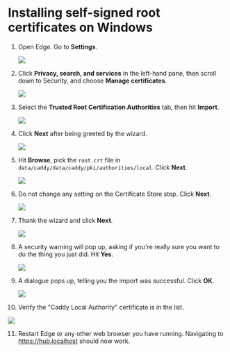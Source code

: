 # Installing self-signed root certificates on Windows

1. Open Edge. Go to **Settings**.

   ![](img/c1.png)

2. Click **Privacy, search, and services** in the left-hand pane, then scroll
   down to Security, and choose **Manage certificates**.

   ![](img/c2.png)

3. Select the **Trusted Root Certification Authorities** tab, then hit
   **Import**.

   ![](img/c3.png)

4. Click **Next** after being greeted by the wizard.

   ![](img/c4.png)

5. Hit **Browse**, pick the `root.crt` file in
   `data/caddy/data/caddy/pki/authorities/local`. Click **Next**.

   ![](img/c5.png)

6. Do not change any setting on the Certificate Store step. Click
   **Next**.

   ![](img/c6.png)

7. Thank the wizard and click **Next**.

   ![](img/c7.png)

8. A security warning will pop up, asking if you're really sure you
   want to do the thing you just did. Hit **Yes**.

   ![](img/c8.png)

9. A dialogue pops up, telling you the import was successful. Click
   **OK**.

   ![](img/c9.png)

10. Verify the "Caddy Local Authority" certificate is in the list.

   ![](img/c10.png)

11. Restart Edge or any other web browser you have running. Navigating to
    <https://hub.localhost> should now work.
